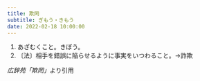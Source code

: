 ```yaml
---
title: 欺罔
subtitle: ぎもう・きもう
date: 2022-02-18 10:00:00
---
```


1. あざむくこと。きぼう。
2. 〔法〕相手を錯誤に陥らせるように事実をいつわること。→詐欺

<cite>広辞苑「欺罔」</cite>より引用
